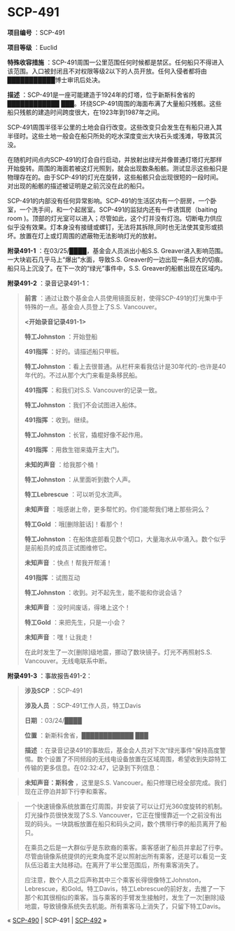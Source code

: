 # SCP-491
                        


**项目编号** ：SCP-491

**项目等级** ：Euclid

**特殊收容措施** ：SCP-491周围一公里范围任何时候都是禁区。任何船只不得进入该范围。入口被封闭且不对权限等级2以下的人员开放。任何入侵者都将由███████████博士审讯后处决。

**描述** ：SCP-491是一座可能建造于1924年的灯塔，位于新斯科舍省的████████████ ███。环绕SCP-491周围的海面布满了大量船只残骸。这些船只残骸的建造时间跨度很大，在1923年到1987年之间。

SCP-491周围半径半公里的土地会自行改变。这些改变只会发生在有船只进入其半径时。这些土地一般会在船只所处的吃水深度变出大块石头或浅滩，导致其沉没。

在随机时间点内SCP-491的灯会自行启动，并放射出绿光并像普通灯塔灯光那样开始旋转。周围的海面若被这灯光照到，就会出现数条船骸。测试显示这些船只是物理存在的。由于SCP-491的灯光在旋转，这些船骸只会出现很短的一段时间。对出现的船骸的描述被证明是之前沉没在此的船只。

SCP-491的内部没有任何异常影响。SCP-491的生活区内有一个厨房，一个卧室，一个洗手间，和一个起居室。SCP-491的监狱内还有一件诱饵房（baiting room )。顶部的灯光室可以进入；尽管如此，这个灯并没有灯泡。切断电力供应似乎没有效果。灯本身没有接缝或螺钉，无法将其拆除,同时也无法使其变形或损坏。放置在灯上或灯周围的遮蔽物无法影响灯光的放射。

**附录491-1** ：在03/25/████，基金会人员派出小船S.S. Greaver进入影响范围。一大块岩石几乎马上“爆出”水面，导致S.S. Greaver的一边出现一条巨大的切痕。船只马上沉没了。在下一次的“绿光”事件中，S.S. Greaver的船骸出现在区域内。

**附录491-2** ：录音记录491-1：


> **前言** ：通过让数个基金会人员使用镜面反射，使得SCP-491的灯光集中于特殊的一点。基金会人员登上了S.S. Vancouver。
> 
> **<开始录音记录491-1>** 
> 
> **特工Johnston** ：开始登船
> 
> **491指挥** ：好的。请描述船只甲板。
> 
> **特工Johnston** ：看上去很普通。从栏杆来看我估计是30年代的-也许是40年代的。不过从那个大门来看是条移民船。
> 
> **491指挥** ：和我们对S.S. Vancouver的记录一致。
> 
> **特工Johnston** ：我们不会试图进入船体。
> 
> **491指挥** ：收到。继续。
> 
> **特工Johnston** ：长官，撬棍好像不起作用。
> 
> **491指挥** ：用救生钳来撬开主大门。
> 
> **未知的声音** ：给我那个桶！
> 
> **特工Johnston** ：从里面听到数个人声。
> 
> **特工Lebrescue** ：可以听见水流声。
> 
> **未知声音** ：哦感谢上帝，更多帮忙的。你们能帮我们堵上那些洞么？
> 
> **特工Gold** ：哦[删除脏话]！看那个！
> 
> **特工Johnston** ：在船体底部看见数个切口，大量海水从中涌入。数个似乎是前船员的成员正试图维修它。
> 
> **未知声音** ：快点！帮我开帮浦！
> 
> **491指挥** ：试图互动
> 
> **特工Johnston** ：收到。对不起先生，能不能和你说会话？
> 
> **未知声音** ：没时间废话，得堵上这个！
> 
> **特工Gold** ：来把先生，只是一小会？
> 
> **未知声音** ：嘿！让我走！
> 
> 在此时发生了一次[删除]级地震，挪动了数块镜子。灯光不再照射S.S. Vancouver。无线电联系中断。
> 

**附录491-3** ：事故报告491-2：


> **涉及SCP** ：SCP-491
> 
> **涉及人员** ：SCP-491工作人员，特工Davis
> 
> **日期** ：03/24/████
> 
> **位置** ：新斯科舍省，████████████ ███
> 
> **描述** ：在录音记录491的事故后，基金会人员对下次“绿光事件”保持高度警惕。数个设置了不同频段的无线电设备放置在区域周围，希望收到失踪特工传输的更多信息。在02:32:47，记录到下列信息：
> 


> **未知声音：斯科舍** ，这里是S.S. Vancouer。船只修理已经全部完成。我们现在正停泊并卸下行李和乘客。
> 


> 一个快速镜像系统放置在灯周围，并安装了可以让灯光360度旋转的机制。灯光操作员很快发现了S.S. Vancouver，它正在慢慢靠近一个之前没有出现的码头。一块跳板放置在船只和码头之间，数个携带行李的船员离开了船只。
> 
> 在乘员之后是一大群似乎是东欧裔的乘客。乘客感谢了船员并拿起了行李。尽管由镜像系统提供的光束角度不足以照射出所有乘客，还是可以看见一支队伍沿着主大陆移动。在离开了半公里范围后，所有乘客消失了。
> 
> 应注意，数个人员之后声称其中三个乘客长得很像特工Johnston，Lebrescue，和Gold。特工Davis，特工Lebrescue的前好友，去推了一下那个和其很相似的乘客。当与乘客的手臂发生接触时，发生了一次[删除]级地震，导致镜像系统失去机能。所有乘客马上消失了，只留下特工Davis。
> 



« [SCP-490](/scp-490) | SCP-491 | [SCP-492](/scp-492) »





                    